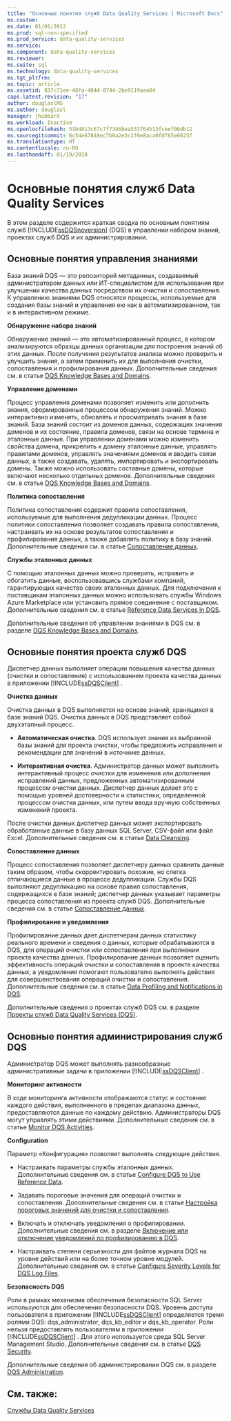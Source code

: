 ```yaml
---
title: "Основные понятия служб Data Quality Services | Microsoft Docs"
ms.custom: 
ms.date: 01/01/2012
ms.prod: sql-non-specified
ms.prod_service: data-quality-services
ms.service: 
ms.component: data-quality-services
ms.reviewer: 
ms.suite: sql
ms.technology: data-quality-services
ms.tgt_pltfrm: 
ms.topic: article
ms.assetid: 837c71ee-48fa-4044-8744-2be9119aaa04
caps.latest.revision: "17"
author: douglaslMS
ms.author: douglasl
manager: jhubbard
ms.workload: Inactive
ms.openlocfilehash: 51b4813c67c7f7346bea533764b13fceef06db12
ms.sourcegitcommit: 6c54e67818ec7b0a2e3c1f6e8aca0fdf65e6625f
ms.translationtype: HT
ms.contentlocale: ru-RU
ms.lasthandoff: 01/19/2018
---
```

# <a name="data-quality-services-concepts"></a>Основные понятия служб Data Quality Services
  В этом разделе содержится краткая сводка по основным понятиям служб [!INCLUDE[ssDQSnoversion](../includes/ssdqsnoversion-md.md)] (DQS) в управлении набором знаний, проектах служб DQS и их администрировании.  
  
##  <a name="Knowledge"></a> Основные понятия управления знаниями  
 База знаний DQS — это репозиторий метаданных, создаваемый администратором данных или ИТ-специалистом для использования при улучшении качества данных посредством их очистки и сопоставления. К управлению знаниями DQS относятся процессы, используемые для создания базы знаний и управления ею как в автоматизированном, так и в интерактивном режиме.  
  
 **Обнаружение набора знаний**  
  
 Обнаружение знаний — это автоматизированный процесс, в котором анализируются образцы данных организации для построения знаний об этих данных. После получения результатов анализа можно проверить и улучшить знания, а затем применить их для выполнения очистки, сопоставления и профилирования данных. Дополнительные сведения см. в статье [DQS Knowledge Bases and Domains](../data-quality-services/dqs-knowledge-bases-and-domains.md).  
  
 **Управление доменами**  
  
 Процесс управления доменами позволяет изменить или дополнить знания, сформированные процессом обнаружения знаний. Можно интерактивно изменять, обновлять и просматривать знания в базе знаний. База знаний состоит из доменов данных, содержащих значения доменов и их состояние, правила доменов, связи на основе термина и эталонные данные. При управлении доменами можно изменить свойства домена, прикрепить к домену эталонные данные, управлять правилами доменов, управлять значениями доменов и вводить связи данных, а также создавать, удалять, импортировать и экспортировать домены. Также можно использовать составные домены, которые включают несколько отдельных доменов. Дополнительные сведения см. в статье [DQS Knowledge Bases and Domains](../data-quality-services/dqs-knowledge-bases-and-domains.md).  
  
 **Политика сопоставления**  
  
 Политика сопоставления содержит правила сопоставления, используемые для выполнения дедупликации данных. Процесс политики сопоставления позволяет создавать правила сопоставления, настраивать их на основе результатов сопоставления и профилирования данных, а также добавлять политику в базу знаний. Дополнительные сведения см. в статье [Сопоставление данных](../data-quality-services/data-matching.md).  
  
 **Службы эталонных данных**  
  
 С помощью эталонных данных можно проверить, исправить и обогатить данные, воспользовавшись службами компаний, гарантирующих качество своих эталонных данных. Для подключения к поставщикам эталонных данных можно использовать службы Windows Azure Marketplace или установить прямое соединение с поставщиком. Дополнительные сведения см. в статье [Reference Data Services in DQS](../data-quality-services/reference-data-services-in-dqs.md).  
  
 Дополнительные сведения об управлении знаниями в DQS см. в разделе [DQS Knowledge Bases and Domains](../data-quality-services/dqs-knowledge-bases-and-domains.md).  
  
##  <a name="Projects"></a> Основные понятия проекта служб DQS  
 Диспетчер данных выполняет операции повышения качества данных (очистки и сопоставления) с использованием проекта качества данных в приложении [!INCLUDE[ssDQSClient](../includes/ssdqsclient-md.md)] .  
  
 **Очистка данных**  
  
 Очистка данных в DQS выполняется на основе знаний, хранящихся в базе знаний DQS. Очистка данных в DQS представляет собой двухэтапный процесс.  
  
-   **Автоматическая очистка**. DQS использует знания из выбранной базы знаний для проекта очистки, чтобы предложить исправления и рекомендации для значений в источнике данных.  
  
-   **Интерактивная очистка**. Администратор данных может выполнить интерактивный процесс очистки для изменения или дополнения исправлений данных, предложенных автоматизированным процессом очистки данных. Диспетчер данных делает это с помощью уровней достоверности и статистики, определенной процессом очистки данных, или путем ввода вручную собственных изменений проекта.  
  
 После очистки данных диспетчер данных может экспортировать обработанные данные в базу данных SQL Server, CSV-файл или файл Excel. Дополнительные сведения см. в статье [Data Cleansing](../data-quality-services/data-cleansing.md).  
  
 **Сопоставление данных**  
  
 Процесс сопоставления позволяет диспетчеру данных сравнить данные таким образом, чтобы скорректировать похожие, но слегка отличающиеся данные в процессе дедупликации. Службы DQS выполняют дедупликацию на основе правил сопоставления, содержащихся в базе знаний; диспетчер данных указывает параметры процесса сопоставления из проекта служб DQS. Дополнительные сведения см. в статье [Сопоставление данных](../data-quality-services/data-matching.md).  
  
 **Профилирование и уведомления**  
  
 Профилирование данных дает диспетчерам данных статистику реального времени и сведения о данных, которые обрабатываются в DQS, для операций очистки или сопоставления при выполнении проекта качества данных. Профилирование данных позволяет оценить эффективность операций очистки и сопоставления в проекте качества данных, а уведомления помогают пользователю выполнять действия для совершенствования операций очистки и сопоставления. Дополнительные сведения см. в статье [Data Profiling and Notifications in DQS](../data-quality-services/data-profiling-and-notifications-in-dqs.md).  
  
 Дополнительные сведения о проектах служб DQS см. в разделе [Проекты служб Data Quality Services &#40;DQS&#41;](../data-quality-services/data-quality-projects-dqs.md).  
  
##  <a name="Admin"></a> Основные понятия администрирования служб DQS  
 Администратор DQS может выполнять разнообразные административные задачи в приложении [!INCLUDE[ssDQSClient](../includes/ssdqsclient-md.md)] .  
  
 **Мониторинг активности**  
  
 В ходе мониторинга активности отображаются статус и состояние каждого действия, выполненного в пределах диапазона данных, предоставляются данные по каждому действию. Администраторы DQS могут управлять этими действиями. Дополнительные сведения см. в статье [Monitor DQS Activities](../data-quality-services/monitor-dqs-activities.md).  
  
 **Configuration**  
  
 Параметр «Конфигурация» позволяет выполнять следующие действия.  
  
-   Настраивать параметры службы эталонных данных. Дополнительные сведения см. в статье [Configure DQS to Use Reference Data](../data-quality-services/configure-dqs-to-use-reference-data.md).  
  
-   Задавать пороговые значения для операций очистки и сопоставления. Дополнительные сведения см. в статье [Настройка пороговых значений для очистки и сопоставления](../data-quality-services/configure-threshold-values-for-cleansing-and-matching.md).  
  
-   Включать и отключать уведомления о профилировании. Дополнительные сведения см. в разделе [Включение или отключение уведомлений по профилированию в DQS](../data-quality-services/enable-or-disable-profiling-notifications-in-dqs.md).  
  
-   Настраивать степени серьезности для файлов журнала DQS на уровне действий или на более точном уровне модулей. Дополнительные сведения см. в статье [Configure Severity Levels for DQS Log Files](../data-quality-services/configure-severity-levels-for-dqs-log-files.md).  
  
 **Безопасность DQS**  
  
 Роли в рамках механизма обеспечения безопасности SQL Server используются для обеспечения безопасности DQS. Уровень доступа пользователя в приложении [!INCLUDE[ssDQSClient](../includes/ssdqsclient-md.md)] определяется тремя ролями DQS: dqs_administrator, dqs_kb_editor и dqs_kb_operator. Роли нельзя предоставлять пользователям в приложении [!INCLUDE[ssDQSClient](../includes/ssdqsclient-md.md)] . Для этого используется среда SQL Server Management Studio. Дополнительные сведения см. в статье [DQS Security](../data-quality-services/dqs-security.md).  
  
 Дополнительные сведения об администрировании DQS см. в разделе [DQS Administration](../data-quality-services/dqs-administration.md).  
  
## <a name="see-also"></a>См. также:  
 [Службы Data Quality Services](../data-quality-services/data-quality-services.md)  
  
  
